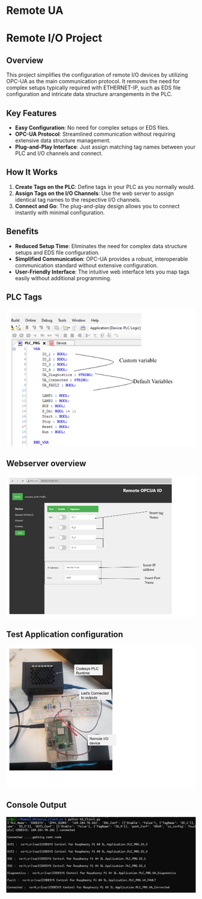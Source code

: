 

# Remote UA

# Remote I/O Project

## Overview
This project simplifies the configuration of remote I/O devices by utilizing OPC-UA as the main communication protocol. It removes the need for complex setups typically required with ETHERNET-IP, such as EDS file configuration and intricate data structure arrangements in the PLC.

## Key Features
- **Easy Configuration**: No need for complex setups or EDS files.
- **OPC-UA Protocol**: Streamlined communication without requiring extensive data structure management.
- **Plug-and-Play Interface**: Just assign matching tag names between your PLC and I/O channels and connect.

## How It Works
1. **Create Tags on the PLC**: Define tags in your PLC as you normally would.
2. **Assign Tags on the I/O Channels**: Use the web server to assign identical tag names to the respective I/O channels.
3. **Connect and Go**: The plug-and-play design allows you to connect instantly with minimal configuration.

## Benefits
- **Reduced Setup Time**: Eliminates the need for complex data structure setups and EDS file configuration.
- **Simplified Communication**: OPC-UA provides a robust, interoperable communication standard without extensive configuration.
- **User-Friendly Interface**: The intuitive web interface lets you map tags easily without additional programming.





## PLC Tags 
![Alt Text](media/Plc_config.png)
## Webserver overview
![Alt Text](media/Webserver.png)
## Test Application configuration
![Alt Text](media/Sample%20application.png)
## Console Output
![Alt Text](media/UA_Image.png)
